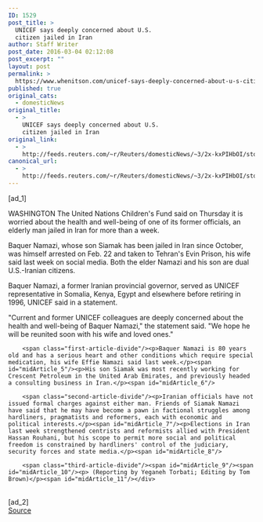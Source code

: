 ```yaml
---
ID: 1529
post_title: >
  UNICEF says deeply concerned about U.S.
  citizen jailed in Iran
author: Staff Writer
post_date: 2016-03-04 02:12:08
post_excerpt: ""
layout: post
permalink: >
  https://www.whenitson.com/unicef-says-deeply-concerned-about-u-s-citizen-jailed-in-iran/
published: true
original_cats:
  - domesticNews
original_title:
  - >
    UNICEF says deeply concerned about U.S.
    citizen jailed in Iran
original_link:
  - >
    http://feeds.reuters.com/~r/Reuters/domesticNews/~3/2x-kxPIHbOI/story01.htm
canonical_url:
  - >
    http://feeds.reuters.com/~r/Reuters/domesticNews/~3/2x-kxPIHbOI/story01.htm
---
```

 [ad_1]
<br><div id="articleText">
<span id="midArticle_start"/>

<span id="midArticle_0"/><span class="focusParagraph" readability="4"><p><span class="articleLocation">WASHINGTON</span> The United Nations Children's Fund said on Thursday it is worried about the health and well-being of one of its former officials, an elderly man jailed in Iran for more than a week.</p></span><span id="midArticle_1"/><p>Baquer Namazi, whose son Siamak has been jailed in Iran since October, was himself arrested on Feb. 22 and taken to Tehran's Evin Prison, his wife said last week on social media. Both the elder Namazi and his son are dual U.S.-Iranian citizens.</p><span id="midArticle_2"/><p>Baquer Namazi, a former Iranian provincial governor, served as UNICEF representative in Somalia, Kenya, Egypt and elsewhere before retiring in 1996, UNICEF said in a statement.</p><span id="midArticle_3"/><p>"Current and former UNICEF colleagues are deeply concerned about the health and well-being of Baquer Namazi," the statement said. "We hope he will be reunited soon with his wife and loved ones."</p><span id="midArticle_4"/>
        
        <span class="first-article-divide"/><p>Baquer Namazi is 80 years old and has a serious heart and other conditions which require special medication, his wife Effie Namazi said last week.</p><span id="midArticle_5"/><p>His son Siamak was most recently working for Crescent Petroleum in the United Arab Emirates, and previously headed a consulting business in Iran.</p><span id="midArticle_6"/>
        
        <span class="second-article-divide"/><p>Iranian officials have not issued formal charges against either man. Friends of Siamak Namazi have said that he may have become a pawn in factional struggles among hardliners, pragmatists and reformers, each with economic and political interests.</p><span id="midArticle_7"/><p>Elections in Iran last week strengthened centrists and reformists allied with President Hassan Rouhani, but his scope to permit more social and political freedom is constrained by hardliners' control of the judiciary, security forces and state media.</p><span id="midArticle_8"/>
        
        <span class="third-article-divide"/><span id="midArticle_9"/><span id="midArticle_10"/><p> (Reporting by Yeganeh Torbati; Editing by Tom Brown)</p><span id="midArticle_11"/></div>
<br>[ad_2]
<br><a href="http://feeds.reuters.com/~r/Reuters/domesticNews/~3/2x-kxPIHbOI/story01.htm">Source </a>